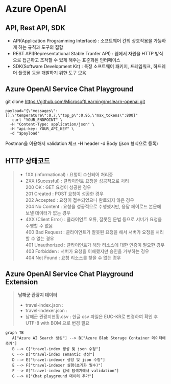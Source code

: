 # Azure OpenAI

## API, Rest API, SDK
- API(Application Programming Interface) : 소프트웨어 간의 상호작용을 가능하게 하는 규칙과 도구의 집합  
- REST API(Representational Stable Tranfer API) : 웹에서 자원을 HTTP 방식으로 접근하고 조작할 수 있게 해주는 표준화된 인터페이스  
- SDK(Software Development Kit) : 특정 소프트웨어 패키지, 프레임워크, 하드웨어 플랫폼 등을 개발하기 위한 도구 모음  

## Azure OpenAI Service Chat Playground
git clone https://github.com/MicrosoftLearning/mslearn-openai.git  

```curl
payload="{\"messages\":[],\"temperature\":0.7,\"top_p\":0.95,\"max_tokens\":800}"
   curl "YOUR_ENDPOINT" \
  -H "Content-Type: application/json" \
  -H "api-key: YOUR_API_KEY" \
  -d "$payload"
  ```
  Postman을 이용해서 validation 체크
  -H header 
  -d Body (json 형식으로 등록)

## HTTP 상태코드  
> - 1XX (informational) : 요청이 수신되어 처리중  
> - 2XX (Sucessful) : 클라이언트 요청을 성공적으로 처리  
      200 OK : GET 요청이 성공한 경우  
      201 Created : POST 요청이 성공한 경우  
      202 Accepted : 요청이 접수되었으나 완료되지 않은 경우  
      204 No Content : 요청을 성공적으로 수행했지만, 응답 페이로드 본문에 보낼 데이터가 없는 경우  
> - 4XX (Client Error) : 클라이언트 오류, 잘못된 문법 등으로 서버가 요청을 수행할 수 없음  
      400 Bad Request : 클라이언트가 잘못된 요청을 해서 서버가 요청을 처리할 수 없는 경우  
      401 Unauthorized : 클라이언트가 해당 리소스에 대한 인증이 필요한 경우  
      403 Forbidden : 서버가 요청을 이해했지만 승인을 거부하는 경우  
      404 Not Found : 요청 리소스를 찾을 수 없는 경우  

## Azure OpenAI Service Chat Playground Extension
> **남해군 관광지 데이터**
> - travel-index.json :
> - travel-indexer.json :
> - 남해군 관광지현황.csv : 한글 csv 파일은 EUC-KR로 변경하여 확인 후 UTF-8 with BOM 으로 변경 필요
```mermaid
graph TB
   A["Azure AI Search 생성"] --> B["Azure Blob Storage Container 데이터에 추가"]
   B --> C["travel-index 생성 및 json 수정"]
   C --> D["travel-index semantic 생성"]
   D --> E["travel-indexer 생성 및 json 수정"]
   E --> F["travel-indexer 실행(초기화 필수)"]
   F --> G["travel-index 검색 탐색기에서 validation"]
   G --> H["Chat playground 데이터 추가"]
```